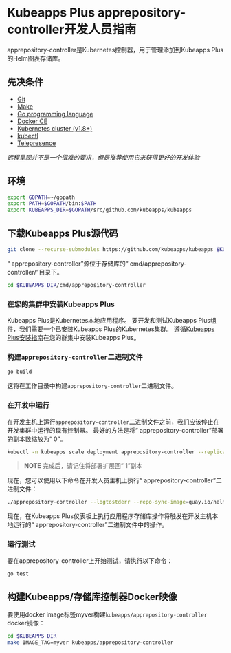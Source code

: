 # Kubeapps Plus apprepository-controller开发人员指南

apprepository-controller是Kubernetes控制器，用于管理添加到Kubeapps Plus的Helm图表存储库。

## 先决条件

- [Git](https://git-scm.com/)
- [Make](https://www.gnu.org/software/make/)
- [Go programming language](https://golang.org/dl/)
- [Docker CE](https://www.docker.com/community-edition)
- [Kubernetes cluster (v1.8+)](https://kubernetes.io/docs/setup/pick-right-solution/)
- [kubectl](https://kubernetes.io/docs/tasks/tools/install-kubectl/)
- [Telepresence](https://telepresence.io)

*远程呈现并不是一个很难的要求，但是推荐使用它来获得更好的开发体验*

## 环境

```bash
export GOPATH=~/gopath
export PATH=$GOPATH/bin:$PATH
export KUBEAPPS_DIR=$GOPATH/src/github.com/kubeapps/kubeapps
```

## 下载Kubeapps Plus源代码

```bash
git clone --recurse-submodules https://github.com/kubeapps/kubeapps $KUBEAPPS_DIR
```

“ apprepository-controller”源位于存储库的“ cmd/apprepository-controller/”目录下。

```bash
cd $KUBEAPPS_DIR/cmd/apprepository-controller
```

### 在您的集群中安装Kubeapps Plus

Kubeapps Plus是Kubernetes本地应用程序。 要开发和测试Kubeapps Plus组件，我们需要一个已安装Kubeapps Plus的Kubernetes集群。 遵循[Kubeapps Plus安装指南](../../chart/kubeapps/README.md)在您的群集中安装Kubeapps Plus。

### 构建`apprepository-controller`二进制文件

```bash
go build
```

这将在工作目录中构建`apprepository-controller`二进制文件。

### 在开发中运行

在开发主机上运行`apprepository-controller`二进制文件之前，我们应该停止在开发集群中运行的现有控制器。 最好的方法是将“ apprepository-controller”部署的副本数缩放为“ 0”。

```bash
kubectl -n kubeapps scale deployment apprepository-controller --replicas=0
```

> **NOTE** 完成后，请记住将部署扩展回“ 1”副本

现在，您可以使用以下命令在开发人员主机上执行“ apprepository-controller”二进制文件：

```bash
./apprepository-controller --logtostderr --repo-sync-image=quay.io/helmpack/chart-repo:myver --kubeconfig ~/.kube/config
```

现在，在Kubeapps Plus仪表板上执行应用程序存储库操作将触发在开发主机本地运行的“ apprepository-controller”二进制文件中的操作。

### 运行测试

要在apprepository-controller上开始测试，请执行以下命令：

```bash
go test
```

## 构建Kubeapps/存储库控制器Docker映像

要使用docker image标签myver构建`kubeapps/apprepository-controller` docker镜像：

```bash
cd $KUBEAPPS_DIR
make IMAGE_TAG=myver kubeapps/apprepository-controller
```
